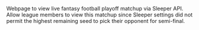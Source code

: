 Webpage to view live fantasy football playoff matchup via Sleeper API. Allow league members to view this matchup since Sleeper settings did not permit the highest remaining seed to pick their opponent for semi-final.

